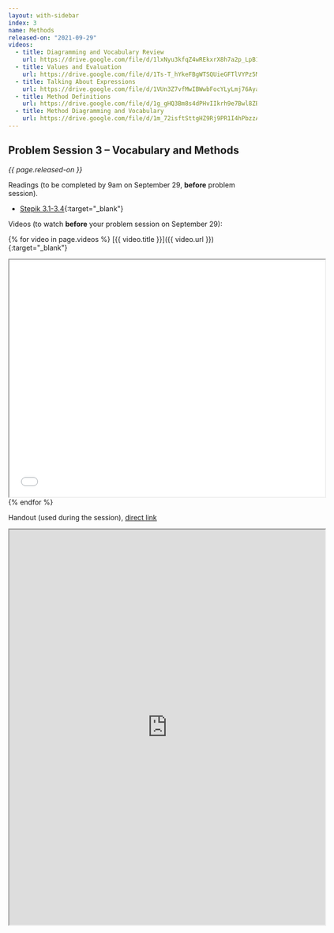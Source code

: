 ```yaml
---
layout: with-sidebar
index: 3
name: Methods
released-on: "2021-09-29"
videos:
  - title: Diagramming and Vocabulary Review
    url: https://drive.google.com/file/d/1lxNyu3kfqZ4wREkxrX8h7a2p_LpB1okR
  - title: Values and Evaluation
    url: https://drive.google.com/file/d/1Ts-T_hYkeFBgWTSQUieGFTlVYPz5M1sv
  - title: Talking About Expressions
    url: https://drive.google.com/file/d/1VUn3Z7vfMwIBWwbFocYLyLmj76Aya7vQ
  - title: Method Definitions
    url: https://drive.google.com/file/d/1g_gHQ3Bm8s4dPHvIIkrh9e7Bwl8ZBehw
  - title: Method Diagramming and Vocabulary
    url: https://drive.google.com/file/d/1m_72isftSttgHZ9Rj9PR1I4hPbzzAFyH
---
```


## Problem Session 3 – Vocabulary and Methods

_{{ page.released-on }}_

Readings (to be completed by 9am on September 29, **before** problem session).
- [Stepik 3.1-3.4](https://stepik.org/lesson/559662/step/1?unit=553722){:target="_blank"}

Videos (to watch **before** your problem session on September 29):

{% for video in page.videos %}
[{{ video.title }}]({{ video.url }}){:target="_blank"}

<iframe src="{{ video.url }}/preview" width="640" height="480" allow="autoplay"></iframe>
{% endfor %}

Handout (used during the session), [direct link](https://drive.google.com/file/d/15g4Qipsc8mronHQUY539JEpLQRC5YlXC/preview)

<iframe src="https://drive.google.com/file/d/15g4Qipsc8mronHQUY539JEpLQRC5YlXC/preview" width="640" height="800" allow="autoplay"></iframe>
